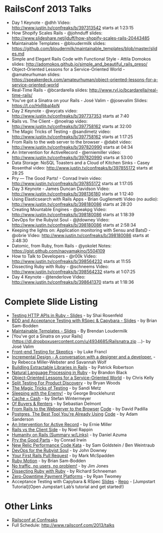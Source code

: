 RailsConf 2013 Talks
====================
  - Day 1 Keynote - @dhh
Video: http://www.justin.tv/confreaks/b/397313542 starts at 1:23:15
  - How Shopify Scales Rails - @johnduff
slides: http://www.slideshare.net/jduff/how-shopify-scales-rails-20443485
  - Maintainable Templates - @bloudermilk
slides: https://github.com/bloudermilk/maintainable_templates/blob/master/slides.md
  - Simple and Elegant Rails Code with Functional Style - Attila Domokos
slides: http://adomokos.github.io/simple_and_beautiful_rails_preso/
  - Object-Oriented Lessons for a Service-Oriented World - @amateurhuman
slides: https://speakerdeck.com/amateurhuman/object-oriented-lessons-for-a-service-oriented-world
  - Real-Time Rails - @bcardarella
slides: http://www.rvl.io/bcardarella/real-time-rails/
  - You've got a Sinatra on your Rails - José Valim - @josevalim
Slides: https://t.co/HxRibal4pN
  - Day 2 Keynote - @wycats
video: http://www.justin.tv/confreaks/b/397737353 starts at 7:40
  - Rails vs. The Client - @noelrap
video: http://www.justin.tv/confreaks/b/397758162 starts at 32:00
  - The Magic Tricks of Testing - @sandimetz
video: http://www.justin.tv/confreaks/b/397758162 starts at 1:17:25
  - From Rails to the web server to the browser - @dabit
video: http://www.justin.tv/confreaks/b/397820990 starts at 04:34
  - An Intervention for ActiveRecord - @erniemiller
video: http://www.justin.tv/confreaks/b/397820990 starts at 53:00
  - Data Storage: NoSQL Toasters and a Cloud of Kitchen Sinks - Casey Rosenthal
video: http://www.justin.tv/confreaks/b/397855172 starts at 28:25
  - Pry — The Good Parts! - Conrad Irwin
video: http://www.justin.tv/confreaks/b/397855172 starts at 1:17:05
  - Day 3 Keynote - James Duncan Davidson
Video: http://www.justin.tv/confreaks/b/398136180 starts at 1:12:40
  - Using Elasticsearch with Rails Apps - Brian Gugliemetti
Video (no audio): http://www.justin.tv/confreaks/b/398180086 starts at 28:20
  - Creating Mountable Engines - @peakpg
Video: http://www.justin.tv/confreaks/b/398180086 starts at 1:18:39
  - DevOps for the Rubyist Soul - @jtdowney
Video: http://www.justin.tv/confreaks/b/398180086 starts at 2:58:34
  - Keeping the lights on: Application monitoring with Sensu and BatsD - @obrie
Video: http://www.justin.tv/confreaks/b/398180086 starts at 3:48:30
  - Datomic, from Ruby, from Rails - @yokolet 
Notes: https://gist.github.com/naoyamakino/5504109
  - How to Talk to Developers - @r00k
Video: http://www.justin.tv/confreaks/b/398564232 starts at 11:55
  - Dissecting Ruby with Ruby - @schneems
Video: http://www.justin.tv/confreaks/b/398564232 starts at 1:07:25
  - Day 4 Keynote - @tenderlove
Video: http://www.justin.tv/confreaks/b/398641370 starts at 1:18:36

Complete Slide Listing
====================
  - [Testing HTTP APIs in Ruby - Slides](https://github.com/shaiguitar/ruby_apis_and_clients) - by Shai Rosenfeld 
  - [BDD and Acceptance Testing with RSpec & Capybara - Slides](https://dl.dropboxusercontent.com/u/2968596/rspec_and_capybara.pdf) - by Brian Sam-Bodden
  - [Maintainable Templates - Slides](https://github.com/bloudermilk/maintainable_templates) - By Brendan Loudermilk
  - [You've got a Sinatra on your Rails](https://dl.dropboxusercontent.com/u/4934685/Railsnatra.zip …)- by José Valim
  - [Front-end Testing for Skeptics](https://speakerdeck.com/look/front-end-testing-for-skeptics) - by Luke Francl
  - [Incremental Design - A conversation with a designer and a developer.](https://speakerdeck.com/rmw/incremental-design-a-conversation-with-a-designer-and-a-developer) - by Rebecca Miller-Webster and Savannah Wolf
  - [Buildling Extractable Libraries in Rails](https://speakerdeck.com/patricksroberts/building-extractable-libraries-in-rail-railsconf) - by Patrick Robertson
  - [Natural Language Processing in Ruby](https://speakerdeck.com/brandonblack/natural-language-processing-in-ruby?utm_source=buffer&utm_medium=facebook&utm_campaign=Buffer:%2BBrandon%20Black%2Bon%2Bfacebook&buffer_share=b4e61) - by Brandon Black
  - [Object-Oriented Lessons for a Service-Oriented World](https://speakerdeck.com/amateurhuman/object-oriented-lessons-for-a-service-oriented-world) - by Chris Kelly
  - [Split Testing For Product Discovery](https://speakerdeck.com/bryanwoods/split-testing-for-product-discovery) - by Bryan Woods
  - [The Magic Tricks of Testing](https://speakerdeck.com/skmetz/magic-tricks-of-testing-railsconf) - by Sandi Metz
  - [Sleeping with the Enemy!](http://georgebrock.github.io/talks/sleeping-with-the-enemy/) - by George Brocklehurst
  - [Cache = Cash](https://speakerdeck.com/wintermeyer/cache-equals-cash) - by Stefan Wintermeyer
  - [Of Buyers & Renters](https://speakerdeck.com/sd/of-buyers-and-renters) - by Sebastian Delmont
  - [From Rails to the Webserver to the Browser](https://speakerdeck.com/dabit/from-rails-to-the-webserver-to-the-browser) [Code](https://github.com/dabit/rails-server-browser) - by David Padilla
  - [Postgres, The Best Tool You're Already Using](http://adamsanderson.github.io/railsconf_2013/) [Code](https://github.com/adamsanderson/railsconf_2013) - by Adam Sanderson
  - [An Intervention for Active Record](https://speakerdeck.com/erniemiller/an-intervention-for-activerecord) - by Ernie Miller
  - [Rails vs the Client Side](https://speakerdeck.com/noelrap/rails-vs-the-client) - by Noel Rappin
  - [Humanity on Rails (Summary w/Links)](http://blog.daniel-azuma.com/archives/287) - by Daniel Azuma
  - [Pry the Good Parts](https://speakerdeck.com/conradirwin/pry-the-good-parts) - by Conrad Irwin
  - [New Relic Performance Code Kata](http://railsconf13-new-relic-kata.herokuapp.com/#/) - by Sam Goldstein / Ben Weintraub
  - [DevOps for the Rubyist Soul](https://speakerdeck.com/jtdowney/devops-for-the-rubyist-soul-at-railsconf-2013) - by John Downey
  - [Your First Rails Pull Request](https://speakerdeck.com/markmcspadden/railsconf-2013-your-first-rails-pull-request) - by Mark McSpadden
  - [Ruby Motion](http://www.slideshare.net/bsbodden/tdd-withrubymotion) - by Brian Sam-Bodden
  - [No traffic, no users, no problem!](https://speakerdeck.com/aantix/no-traffic-no-users-no-problem) - by Jim Jones
  - [Dissecting Ruby with Ruby](https://speakerdeck.com/schneems/dissecting-ruby-with-ruby) - by Richard Schneeman
  - [Zero-Downtime Payment Platforms](https://speakerdeck.com/rtwomey/railsconf-2013-zero-downtime-payment-platforms) - by Ryan Twomey
  - Acceptance Testing with Capybara & RSpec [Slides](https://speakerdeck.com/jcasimir/rspec-and-capybara-by-brian-sam-bodden) - [Repo](https://github.com/integrallis/learn-rspec-capybara) - [Jumpstart Tutorial](Open Jumpstart Lab’s tutorial and get started!)

Other Links
====================
  - [Railsconf at Confreaks](http://www.confreaks.com/events/railsconf2013)
  - Full Schedule: http://www.railsconf.com/2013/talks
